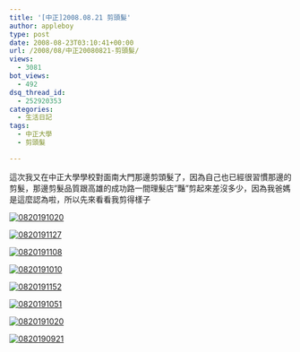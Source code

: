 ```yaml
---
title: '[中正]2008.08.21 剪頭髮'
author: appleboy
type: post
date: 2008-08-23T03:10:41+00:00
url: /2008/08/中正20080821-剪頭髮/
views:
  - 3081
bot_views:
  - 492
dsq_thread_id:
  - 252920353
categories:
  - 生活日記
tags:
  - 中正大學
  - 剪頭髮

---
```

這次我又在中正大學學校對面南大門那邊剪頭髮了，因為自己也已經很習慣那邊的剪髮，那邊剪髮品質跟高雄的成功路一間理髮店&#8221;豔&#8221;剪起來差沒多少，因為我爸媽是這麼認為啦，所以先來看看我剪得樣子 

[<img src='https://i2.wp.com/static.flickr.com/3069/2787813393_0b5c786dcf.jpg?w=840'   hspace='0' vspace='0' border='0' alt='0820191020'  data-recalc-dims="1" />][1]

<!--more-->

[<img src='https://i1.wp.com/static.flickr.com/3031/2788669182_348333849b.jpg?w=840'   hspace='0' vspace='0' border='0' alt='0820191127'  data-recalc-dims="1" />][2]

[<img src='https://i1.wp.com/static.flickr.com/3183/2787814743_dd1d6e4419.jpg?w=840'   hspace='0' vspace='0' border='0' alt='0820191108'  data-recalc-dims="1" />][3]

[<img src='https://i1.wp.com/static.flickr.com/3165/2788667276_b81812fe50.jpg?w=840'   hspace='0' vspace='0' border='0' alt='0820191010'  data-recalc-dims="1" />][4]

[<img src='https://i2.wp.com/static.flickr.com/3190/2787815947_9a127034e1.jpg?w=840'   hspace='0' vspace='0' border='0' alt='0820191152'  data-recalc-dims="1" />][5]

[<img src='https://i2.wp.com/static.flickr.com/3143/2787814279_b71c126a50.jpg?w=840'   hspace='0' vspace='0' border='0' alt='0820191051'  data-recalc-dims="1" />][6]

[<img src='https://i2.wp.com/static.flickr.com/3069/2787813393_0b5c786dcf.jpg?w=840'   hspace='0' vspace='0' border='0' alt='0820191020'  data-recalc-dims="1" />][1]

[<img src='https://i2.wp.com/static.flickr.com/3238/2787811883_07d5aff86d.jpg?w=840'   hspace='0' vspace='0' border='0' alt='0820190921'  data-recalc-dims="1" />][7]

 [1]: https://www.flickr.com/photos/10526457@N00/2787813393/ "0820191020"
 [2]: https://www.flickr.com/photos/10526457@N00/2788669182/ "0820191127"
 [3]: https://www.flickr.com/photos/10526457@N00/2787814743/ "0820191108"
 [4]: https://www.flickr.com/photos/10526457@N00/2788667276/ "0820191010"
 [5]: https://www.flickr.com/photos/10526457@N00/2787815947/ "0820191152"
 [6]: https://www.flickr.com/photos/10526457@N00/2787814279/ "0820191051"
 [7]: https://www.flickr.com/photos/10526457@N00/2787811883/ "0820190921"